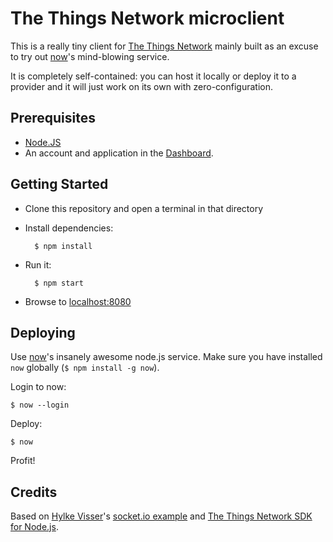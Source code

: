 # The Things Network microclient

This is a really tiny client for [The Things Network](https://thethingsnetwork.org) mainly built as an excuse to try out [now](https://zeit.co/now)'s mind-blowing service.

It is completely self-contained: you can host it locally or deploy it to a provider and it will just work on its own with zero-configuration.


## Prerequisites

* [Node.JS](https://nodejs.org/)
* An account and application in the [Dashboard](https://staging.thethingsnetwork.org/).

## Getting Started

- Clone this repository and open a terminal in that directory
- Install dependencies:

        $ npm install

- Run it:

        $ npm start

- Browse to [localhost:8080](http://localhost:8080/)


## Deploying

Use [now](https://zeit.co/now)'s insanely awesome node.js service. Make sure you have installed `now` globally (`$ npm install -g now`).

Login to now:

    $ now --login 

Deploy:

    $ now

Profit!


## Credits

Based on [Hylke Visser](https://github.com/htdvisser)'s [socket.io example](https://github.com/TheThingsNetwork/examples/tree/master/socketio) and [The Things Network SDK for Node.js](https://github.com/TheThingsNetwork/sdk/blob/master/apps/node/ttn/).

